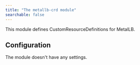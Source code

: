 ```yaml
---
title: "The metallb-crd module"
searchable: false
---
```


This module defines CustomResourceDefinitions for MetalLB.

Configuration
------------

The module doesn't have any settings.
